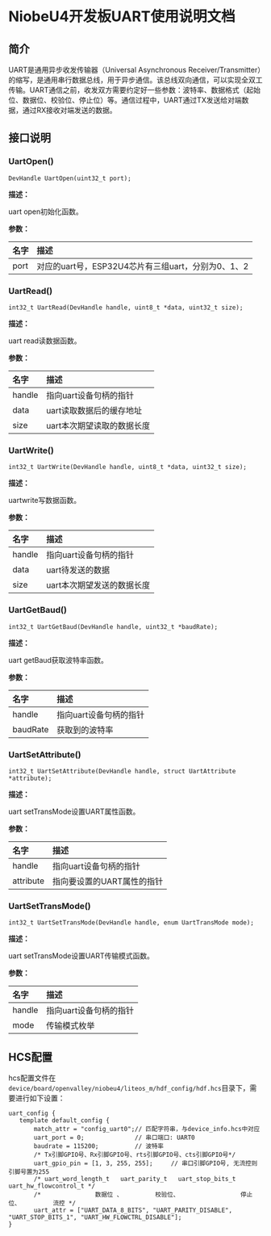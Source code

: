 # NiobeU4开发板UART使用说明文档

## 简介

UART是通用异步收发传输器（Universal Asynchronous Receiver/Transmitter）的缩写，是通用串行数据总线，用于异步通信。该总线双向通信，可以实现全双工传输。UART通信之前，收发双方需要约定好一些参数：波特率、数据格式（起始位、数据位、校验位、停止位）等。通信过程中，UART通过TX发送给对端数据，通过RX接收对端发送的数据。

## 接口说明

### UartOpen()

```
DevHandle UartOpen(uint32_t port);
```

**描述：**

uart open初始化函数。

**参数：**

| 名字 | 描述                                               |
| :--- | :------------------------------------------------- |
| port | 对应的uart号，ESP32U4芯片有三组uart，分别为0、1、2 |

### UartRead()

```
int32_t UartRead(DevHandle handle, uint8_t *data, uint32_t size);
```

**描述：**

uart read读数据函数。

**参数：**

| 名字   | 描述                       |
| :----- | :------------------------- |
| handle | 指向uart设备句柄的指针     |
| data   | uart读取数据后的缓存地址   |
| size   | uart本次期望读取的数据长度 |

### UartWrite()

```
int32_t UartWrite(DevHandle handle, uint8_t *data, uint32_t size);
```

**描述：**

uartwrite写数据函数。

**参数：**

| 名字   | 描述                       |
| :----- | :------------------------- |
| handle | 指向uart设备句柄的指针     |
| data   | uart待发送的数据           |
| size   | uart本次期望发送的数据长度 |

### UartGetBaud()

```
int32_t UartGetBaud(DevHandle handle, uint32_t *baudRate);
```

**描述：**

uart getBaud获取波特率函数。

**参数：**

| 名字     | 描述                   |
| :------- | :--------------------- |
| handle   | 指向uart设备句柄的指针 |
| baudRate | 获取到的波特率         |

### UartSetAttribute()

```
int32_t UartSetAttribute(DevHandle handle, struct UartAttribute *attribute);
```

**描述：**

uart setTransMode设置UART属性函数。

**参数：**

| 名字      | 描述                       |
| :-------- | :------------------------- |
| handle    | 指向uart设备句柄的指针     |
| attribute | 指向要设置的UART属性的指针 |

### UartSetTransMode()

```
int32_t UartSetTransMode(DevHandle handle, enum UartTransMode mode);
```

**描述：**

uart setTransMode设置UART传输模式函数。

**参数：**

| 名字   | 描述                   |
| :----- | :--------------------- |
| handle | 指向uart设备句柄的指针 |
| mode   | 传输模式枚举           |


## HCS配置

hcs配置文件在`device/board/openvalley/niobeu4/liteos_m/hdf_config/hdf.hcs`目录下，需要进行如下设置：

    uart_config {
       template default_config {
           match_attr = "config_uart0";// 匹配字符串，与device_info.hcs中对应
           uart_port = 0;              // 串口端口: UART0
           baudrate = 115200;          // 波特率
           /* Tx引脚GPIO号、Rx引脚GPIO号、rts引脚GPIO号、cts引脚GPIO号*/
           uart_gpio_pin = [1, 3, 255, 255];     // 串口引脚GPIO号, 无流控则引脚号置为255
           /* uart_word_length_t   uart_parity_t   uart_stop_bits_t  uart_hw_flowcontrol_t */
           /*               数据位 、         校验位、                 停止位、         流控 */
           uart_attr = ["UART_DATA_8_BITS", "UART_PARITY_DISABLE", "UART_STOP_BITS_1", "UART_HW_FLOWCTRL_DISABLE"];
    }
